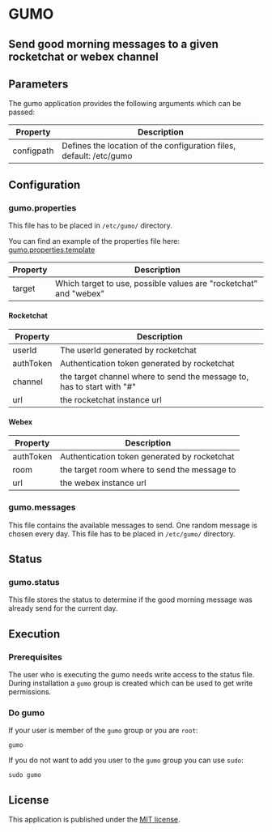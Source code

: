# GUMO
## Send good morning messages to a given rocketchat or webex channel

## Parameters

The gumo application provides the following arguments which can be passed:

| Property   | Description                                                         |
|------------|---------------------------------------------------------------------|
| configpath | Defines the location of the configuration files, default: /etc/gumo |

## Configuration

### gumo.properties

This file has to be placed in `/etc/gumo/` directory.

You can find an example of the properties file here: [gumo.properties.template](gumo.properties.template)

| Property | Description                                                        |
|----------|--------------------------------------------------------------------|
| target   | Which target to use, possible values are "rocketchat" and "webex"  |

#### Rocketchat

| Property  | Description                                                            |
|-----------|------------------------------------------------------------------------|
| userId    | The userId generated by rocketchat                                     |
| authToken | Authentication token generated by rocketchat                           |
| channel   | the target channel where to send the message to, has to start with "#" |
| url       | the rocketchat instance url                                            |

#### Webex

| Property  | Description                                  |
|-----------|----------------------------------------------|
| authToken | Authentication token generated by rocketchat |
| room      | the target room where to send the message to |
| url       | the webex instance url                       |

### gumo.messages

This file contains the available messages to send. One random message is chosen every day.
This file has to be placed in `/etc/gumo/` directory.

## Status

### gumo.status

This file stores the status to determine if the good morning message was already send for the current day.

## Execution

### Prerequisites

The user who is executing the gumo needs write access to the status file. 
During installation a `gumo` group is created which can be used to get write permissions.

### Do gumo

 If your user is member of the `gumo` group or you are `root`:
```shell
gumo
```

If you do not want to add you user to the `gumo` group you can use `sudo`:
```shell
sudo gumo
```

## License

This application is published under the [MIT license](LICENSE).